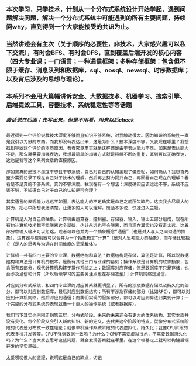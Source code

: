### 本次学习，只学技术，计划从一个分布式系统设计开始学起，遇到问题解决问题，解决一个分布式系统中可能遇到的所有主要问题，持续问why，直到得到一个大家能接受的共识为止。

### 当然讲述会有主次（关于顺序的必要性，非技术，大家感兴趣可以私下交流），有时会BFS、有时会DFS，直到覆盖后端开发的核心内容（四大专业课；一门语言；一种通信框架；多种存储框架：包含但不限于缓存、消息队列和数据库，sql、nosql、newsql、时序数据库；以及背后涉及的思想与理论）。

### 本系列不会用大篇幅讲诉安全、大数据技术、机器学习、搜索引擎、后端提效工具、容器技术、系统稳定性等等话题

##### 废话说在后面：先写出来，但是不用看，用来以后check

    最近得到一个评价说我技术深度不够而且知识不够系统，对我触动很大。因为知识的系统性一直是我引以为傲的东西，而我却没有表达出来，这是为什么？技术深度不够，又表现在哪里？我想找到导致这个评价的本质原因，看看究竟事实就是这样还是由于表达能力不足。如果是表达能力不足，那么就需要加强表达，我想最简单的加强方式就是持续不断的重复，直到可以正确表达，这也是我写这个系列文章的直接原因。
    
    那如果真的是技术深度不够且不够系统，自己对自己的认知出现了偏差呢，如何确认？我想首先至少需要记录下现在自己对于技术的理解，然后再去努力提升自己，再回看自己现在的理解？看看是不是真的不够系统，真的不够深度。我现在有一个想法：深度确实应该远远不够，系统不应该不够，不知道自己对于自己的认知是否合理？
    
    其实语言的表现能力远远不如图，表达能力的不足确实是自己之前所欠缺的。这次我会尽最大的努力，把心中所想表达清楚，让更多的人可以理解。废话不多说，快速进入主题。
    
    计算机是人对自己的抽象。计算机由运算器，控制器、存储器、输入、输出五部分组成，现在所有的计算机技术都不能脱离这个基础，估计永远也不会脱离，而且现在其实也没有走太远。这五部分中输入输出可以忽略，或者可以合并为一个抽象概念“通信”（也是对人与人之间沟通的抽象），运算器与控制器可以合并为一个抽象概念“计算”（是对人思考能力的抽象），而存储比较独立（是人的思考与沟通在时间维度的呈现载体）。
    
    计算机一共有四门主要的专业课，数据结构和算法？数据结构是存储，算法是计算，所以说数据结构和算法是计算机的根本，是所有其他三门专业课的基础；操作系统是计算机的软件抽象，包含所有五部分，现代计算机构建于操作系统之上；数据库对应存储，但是数据库不只是存储，也会涉及通信和计算（所以后续学习的主要关注点也在存储选型）；计算机网络是通信。
    
    对应到分布式系统，和四门专业课的对应关系就更明显了。所有的涉及数据存储以及持久化的部分，都可以对应到数据库，最后对应到数据结构；所有不涉及存储的部分（比如RPC），都可以对应到计算机网络，然后对应到通信；而我们实现的服务部分，都可以对应到算法归类到计算；一个完整的分布式系统的表现就像一个更大的操作系统（或者数据库）。
    
    我们当下其实也刚刚走到第三层，分布式阶段。未来的未来还会有更大的体系结构，其实本质并没有变化。每个阶段又会引入新的知识、新的定义，去代表这个阶段的特点。就像分布式系统阶段的代表是分布式一致性理论；就像单机操作系统阶段的代表虚拟化，持久化；就像CPU阶段的代表多核并发等等。CPU不强调数据一致吗？为什么？CPU不需要虚拟技术，不需要数据持久化吗？为什么？当大家去思考这些问题，就会发现答案就在哪里。在这个根基之上就可以构建后端开发的坚实基础。
    
    太爱唠叨做人的道理，说明这是自己的缺点，切记
